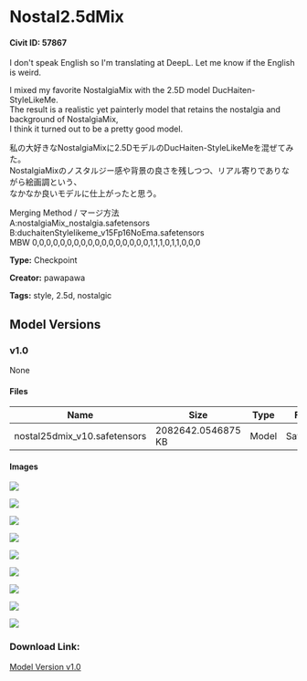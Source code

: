 # Nostal2.5dMix

#### Civit ID: 57867

<p>I don't speak English so I'm translating at DeepL. Let me know if the English is weird.</p><p></p><p>I mixed my favorite NostalgiaMix with the 2.5D model DucHaiten-StyleLikeMe.<br />The result is a realistic yet painterly model that retains the nostalgia and background of NostalgiaMix,<br />I think it turned out to be a pretty good model.</p><p></p><p>私の大好きなNostalgiaMixに2.5DモデルのDucHaiten-StyleLikeMeを混ぜてみた。<br />NostalgiaMixのノスタルジー感や背景の良さを残しつつ、リアル寄りでありながら絵画調という、<br />なかなか良いモデルに仕上がったと思う。</p><p></p><p>Merging Method / マージ方法<br />A:nostalgiaMix_nostalgia.safetensors<br />B:duchaitenStylelikeme_v15Fp16NoEma.safetensors<br />MBW 0,0,0,0,0,0,0,0,0,0,0,0,0,0,0,0,0,1,1,1,0,1,1,0,0,0</p>

**Type:** Checkpoint

**Creator:** pawapawa

**Tags:** style, 2.5d, nostalgic

## Model Versions

### v1.0

None

#### Files

| Name | Size | Type | Format | Download Url | AutoV1 | AutoV2 | SHA256 | CRC32 | BLAKE3 |
| --- | --- | --- | --- | --- | --- | --- | --- | --- | --- |
| nostal25dmix_v10.safetensors | 2082642.0546875 KB | Model | SafeTensor | https://civitai.com/api/download/models/62309 | 43205F37 | A5F4610346 | A5F4610346F3516C7FC878724446D662E9B1954B2A098E7CDF3A16B8C7C27156 | 0F737B02 | FCA5C6535B76D2AF268B399D9E2216CB89D0E30BF970DB8646795AF8941C1E88 |

#### Images

<p><img src="https://image.civitai.com/xG1nkqKTMzGDvpLrqFT7WA/1dee6c61-1318-4f32-908d-d34d103ef482/width=450/685178.jpeg" /></p>

<p><img src="https://image.civitai.com/xG1nkqKTMzGDvpLrqFT7WA/99a3e4a8-0017-49ab-993d-ca5f6089325f/width=450/685258.jpeg" /></p>

<p><img src="https://image.civitai.com/xG1nkqKTMzGDvpLrqFT7WA/27ce5a35-45cc-463d-a069-493201ed8fbf/width=450/685212.jpeg" /></p>

<p><img src="https://image.civitai.com/xG1nkqKTMzGDvpLrqFT7WA/5651c3e1-3b62-446b-9019-53fd830dcaf1/width=450/685412.jpeg" /></p>

<p><img src="https://image.civitai.com/xG1nkqKTMzGDvpLrqFT7WA/f1265c50-3c2a-472a-8af6-5d43ca2c78d8/width=450/685210.jpeg" /></p>

<p><img src="https://image.civitai.com/xG1nkqKTMzGDvpLrqFT7WA/b7bed78d-0132-438d-afef-4dabee7b9ffa/width=450/685313.jpeg" /></p>

<p><img src="https://image.civitai.com/xG1nkqKTMzGDvpLrqFT7WA/c78e18bb-b3d0-4ded-934a-f9d5f27801d9/width=450/686400.jpeg" /></p>

<p><img src="https://image.civitai.com/xG1nkqKTMzGDvpLrqFT7WA/a727fb1e-5358-4489-9f4d-6ac319f3867a/width=450/687347.jpeg" /></p>

<p><img src="https://image.civitai.com/xG1nkqKTMzGDvpLrqFT7WA/e87fc849-da34-4236-8824-e7ac669d8be2/width=450/687662.jpeg" /></p>

### Download Link:

[Model Version v1.0](https://civitai.com/api/download/models/62309)

